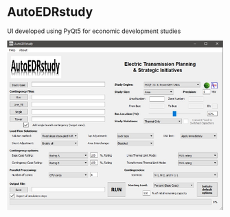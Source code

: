 # AutoEDRstudy
UI developed using PyQt5 for economic development studies  


![alt text](https://github.com/hamidreza-90/AutoEDRstudy/blob/main/Demo.jpg)
